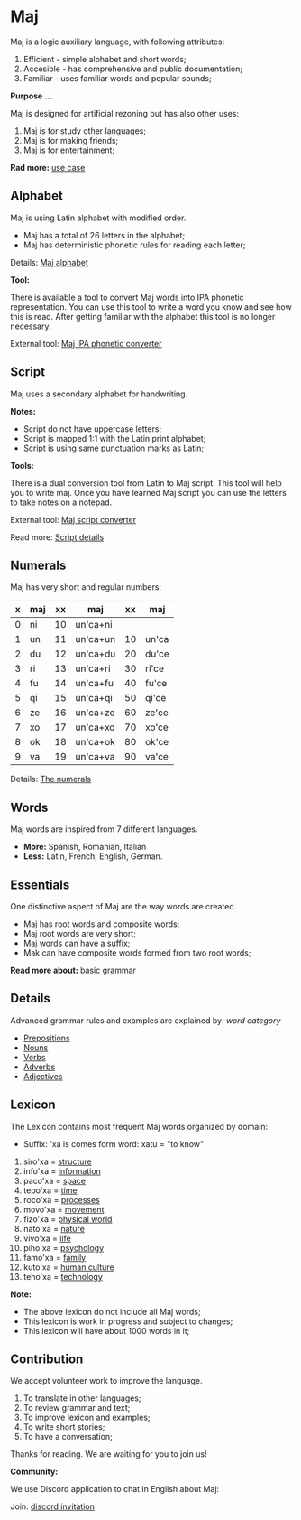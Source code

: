# Maj

Maj is a logic auxiliary language, with following attributes:

1. Efficient - simple alphabet and short words;
2. Accesible - has comprehensive and public documentation;
1. Familiar  - uses familiar words and popular sounds;

**Purpose ...**

Maj is designed for artificial rezoning but has also other uses:

1. Maj is for study other languages;
2. Maj is for making friends;
3. Maj is for entertainment;

**Rad more:** [use case](case.md)

## Alphabet

Maj is using Latin alphabet with modified order.

* Maj has a total of 26 letters in the alphabet;
* Maj has deterministic phonetic rules for reading each letter;

Details: [Maj alphabet](alphabet.md)

**Tool:** 

There is available a tool to convert Maj words into IPA phonetic representation. You can use this tool to write a word you know and see how this is read. After getting familiar with the alphabet this tool is no longer necessary.

External tool: [Maj IPA phonetic converter](https://lingojam.com/MajIPA)

## Script

Maj uses a secondary alphabet for handwriting. 

**Notes:**

* Script do not have uppercase letters;
* Script is mapped 1:1 with the Latin print alphabet;
* Script is using same punctuation marks as Latin;

**Tools:**

There is a dual conversion tool from Latin to Maj script. This tool will help you to write maj. Once you have learned Maj script you can use the letters to take notes on a notepad.

External tool: [Maj script converter](https://lingojam.com/MajScript)

Read more: [Script details](script.md)

## Numerals

Maj has very short and regular numbers:

x | maj  | xx | maj          | xx | maj    |
--|------|----|--------------|----|--------|
0 | ni   | 10 | un'ca+ni     |    |        |
1 | un   | 11 | un'ca+un     | 10 | un'ca  |
2 | du   | 12 | un'ca+du     | 20 | du'ce  |
3 | ri   | 13 | un'ca+ri     | 30 | ri'ce  |
4 | fu   | 14 | un'ca+fu     | 40 | fu'ce  |
5 | qi   | 15 | un'ca+qi     | 50 | qi'ce  |
6 | ze   | 16 | un'ca+ze     | 60 | ze'ce  |
7 | xo   | 17 | un'ca+xo     | 70 | xo'ce  |
8 | ok   | 18 | un'ca+ok     | 80 | ok'ce  |
9 | va   | 19 | un'ca+va     | 90 | va'ce  | 

Details: [The numerals](numerals.md)

## Words

Maj words are inspired from 7 different languages.

* **More:** Spanish, Romanian, Italian 
* **Less:** Latin, French, English, German.


## Essentials

One distinctive aspect of Maj are the way words are created.

* Maj has root words and composite words;
* Maj root words are very short;
* Maj words can have a suffix;
* Mak can have composite words formed from two root words;

**Read more about:** [basic grammar](basic.md)

## Details

Advanced grammar rules and examples are explained by:  _word category_

* [Prepositions](preposition.md)
* [Nouns](nouns.md)
* [Verbs](verbs.md)
* [Adverbs](adverbs.md)
* [Adjectives](adjectives.md)

## Lexicon

The Lexicon contains most frequent Maj words organized by domain:

* Suffix: 'xa is comes form word: xatu = "to know"

1. siro'xa = [structure](words/structure.md)
1. info'xa = [information](words/information.md)
1. paco'xa = [space](words/space.md)
1. tepo'xa = [time](words/time.md)
1. roco'xa = [processes](words/processes.md)
1. movo'xa = [movement](words/movement.md)
1. fizo'xa = [physical world](words/physical_world.md)
1. nato'xa = [nature](words/nature.md)
1. vivo'xa = [life](words/life.md)
1. piho'xa = [psychology](words/psychology.md)
1. famo'xa = [family](words/family.md)
1. kuto'xa = [human culture](words/human_culture.md)
1. teho'xa = [technology](words/technology.md)

**Note:**

* The above lexicon do not include all Maj words;
* This lexicon is work in progress and subject to changes;
* This lexicon will have about 1000 words in it;

## Contribution

We accept volunteer work to improve the language.

1. To translate in other languages;
2. To review grammar and text;
3. To improve lexicon and examples;
4. To write short stories;
5. To have a conversation;

Thanks for reading. We are waiting for you to join us!

**Community:**

We use Discord application to chat in English about Maj: 

Join: [discord invitation](https://discordapp.com/invite/CQWx8xc)

